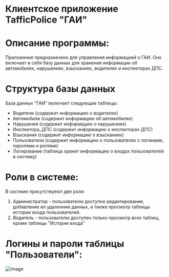 # Клиентское приложение TafficPolice "ГАИ"

# Описание программы:
Приложение предназначено для управления информацией о ГАИ. Оно включает в себя базу данных для хранения 
информации об автомобилях, нарушениях, взысканиях, водителях и инспекторах ДПС.

# Структура базы данных
База данных "ГАИ" включает следующие таблицы:
- Водители (содержит информацию о водителях)
- Автомобили (содержит информацию об автомобилях)
- Нарушения (содержит информацию о нарушениях)
- Инспектора_ДПС (содержит информацию о инспекторах ДПС)
- Взыскания (содержит информацию о взысканиях)
- Пользователи (содержит информацию о пользователях с логинами, паролями и ролями)
- Логирование (таблица хранит информацию о входах пользователей в систему)

# Роли в системе:
В системе присутствуеют две роли:
1. Администратор - пользователю доступно редактирование, добавление ил удаленние данных, а также просмотр таблицы истории входа пользователей.
2. Водитель - пользователю доступен только просмотр всех таблиц, кроме таблицы "Истории входа"

# Логины и пароли таблицы "Пользователи":
![image](https://github.com/MoshnikovK/TafficPolice/assets/101060461/a5533346-9690-4cbf-a9d9-78aa8175b37b)
